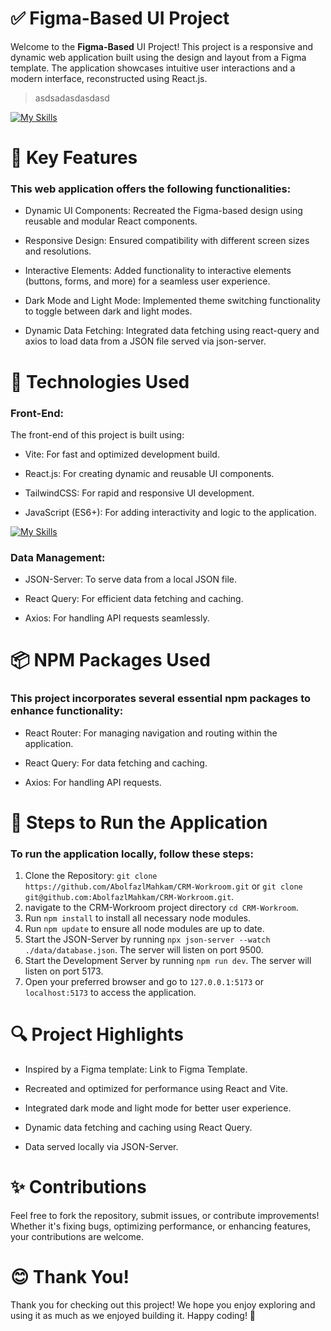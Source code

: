 # ✅ Figma-Based UI Project

Welcome to the **Figma-Based** UI Project! This project is a responsive and dynamic web application built using the design and layout from a Figma template. The application showcases intuitive user interactions and a modern interface, reconstructed using React.js.

> asdsadasdasdasd

[![My Skills](https://skillicons.dev/icons?i=figma)](https://skillicons.dev)

# 🔑 Key Features

### This web application offers the following functionalities:

* Dynamic UI Components:
Recreated the Figma-based design using reusable and modular React components.

* Responsive Design:
Ensured compatibility with different screen sizes and resolutions.

* Interactive Elements:
Added functionality to interactive elements (buttons, forms, and more) for a seamless user experience.

* Dark Mode and Light Mode:
Implemented theme switching functionality to toggle between dark and light modes.

* Dynamic Data Fetching:
Integrated data fetching using react-query and axios to load data from a JSON file served via json-server.

# 🔗 Technologies Used

### Front-End:

The front-end of this project is built using:

* Vite: For fast and optimized development build.

* React.js: For creating dynamic and reusable UI components.

* TailwindCSS: For rapid and responsive UI development.

* JavaScript (ES6+): For adding interactivity and logic to the application.

[![My Skills](https://skillicons.dev/icons?i=vite,react,tailwind,js)](https://skillicons.dev)

### Data Management:

* JSON-Server: To serve data from a local JSON file.

* React Query: For efficient data fetching and caching.

* Axios: For handling API requests seamlessly.

# 📦 NPM Packages Used

### This project incorporates several essential npm packages to enhance functionality:

* React Router: For managing navigation and routing within the application.

* React Query: For data fetching and caching.

* Axios: For handling API requests.

# 🚀 Steps to Run the Application

### To run the application locally, follow these steps:

1. Clone the Repository: ```git clone https://github.com/AbolfazlMahkam/CRM-Workroom.git``` or ```git clone git@github.com:AbolfazlMahkam/CRM-Workroom.git```.
2. navigate to the CRM-Workroom project directory ```cd CRM-Workroom```.
3. Run ```npm install``` to install all necessary node modules.
4. Run ```npm update``` to ensure all node modules are up to date.
5. Start the JSON-Server by running ```npx json-server --watch ./data/database.json```. The server will listen on port 9500.
6. Start the Development Server by running ```npm run dev```. The server will listen on port 5173.
7. Open your preferred browser and go to ````127.0.0.1:5173```` or ```localhost:5173``` to access the application.

# 🔍 Project Highlights

* Inspired by a Figma template: Link to Figma Template.

* Recreated and optimized for performance using React and Vite.

* Integrated dark mode and light mode for better user experience.

* Dynamic data fetching and caching using React Query.

* Data served locally via JSON-Server.

# ✨ Contributions

Feel free to fork the repository, submit issues, or contribute improvements! Whether it's fixing bugs, optimizing performance, or enhancing features, your contributions are welcome.

# 😊 Thank You!

Thank you for checking out this project! We hope you enjoy exploring and using it as much as we enjoyed building it. Happy coding! 🎉
